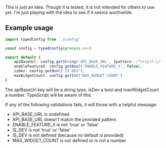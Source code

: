 This is just an idea. Though it is tested, it is not intended for others to use yet. I'm just playing with the idea to see if it seems worthwhile.

## Example usage

```ts
import typedConfig from './config'

const config = typedConfig(process.env)

export default {
    apiBaseUrl: config.getString('API_BASE_URL', {pattern: /^https?:\/\/\w+$/}),
    enableFeatureX: config.getBool('ENABLE_FEATURE_X', false),
    isDev: config.getBool('IS_DEV'),
    maxWidgetCount: config.getInt('MAX_WIDGET_COUNT')
}
```

The apiBaseUrl key will be a string type, isDev a bool and maxWidgetCount a number. TypeScript will be aware of this.

If any of the following validations fails, it will throw with a helpful message:

- API_BASE_URL is undefined
- API_BASE_URL doesn't match the provided pattern
- ENABLE_FEATURE_X is not 'true' or 'false'
- IS_DEV is not 'true' or 'false'
- IS_DEV is not defined (because no default is provided)
- MAX_WIDGET_COUNT is not defined or is not a number